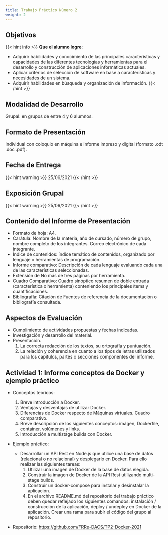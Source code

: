 ```yaml
---
title: Trabajo Práctico Número 2
weight: 2
---
```


## Objetivos

{{< hint info >}}
**Que el alumno logre**:

- Adquirir habilidades y conocimiento de las principales características y capacidades de las diferentes tecnologías y herramientas para el desarrollo y construcción de aplicaciones
informáticas actuales.
- Aplicar criterios de selección de software en base a características y necesidades de un sistema.
- Adquirir habilidades en búsqueda y organización de información.
  {{< /hint >}}

## Modalidad de Desarrollo

Grupal: en grupos de entre 4 y 6 alumnos.

## Formato de Presentación

Individual con coloquio en máquina e informe impreso y digital (formato .odt .doc .pdf).

## Fecha de Entrega

{{< hint warning >}}
25/06/2021
{{< /hint >}}

## Exposición Grupal

{{< hint warning >}}
25/06/2021
{{< /hint >}}

## Contenido del Informe de Presentación

- Formato de hoja: A4.
- Carátula: Nombre de la materia, año de cursado, número de grupo, nombre completo de los integrantes. Correo electrónico de cada integrante.
- Índice de contenidos: índice temático de contenidos, organizado por lenguaje o herramientas de programación.
- Informe comparativo: Descripción de cada lenguaje evaluando cada una de las características seleccionadas.
- Extensión de No más de tres páginas por herramienta.
- Cuadro Comparativo: Cuadro sinóptico resumen de doble entrada (característica x herramienta) conteniendo los principales ítems y cuantificaciones.
- Bibliografía: Citación de Fuentes de referencia de la documentación o bibliografía consultada.

## Aspectos de Evaluación

- Cumplimiento de actividades propuestas y fechas indicadas.
- Investigación y desarrollo del material.
- Presentación.
  1. La correcta redacción de los textos, su ortografía y puntuación.
  2. La relación y coherencia en cuanto a los tipos de letras utilizados para los capítulos, partes o secciones componentes del informe.

## Actividad 1: Informe conceptos de Docker y ejemplo práctico

- Conceptos teóricos:
  1. Breve introducción a Docker.
  2. Ventajas y desventajas de utilizar Docker.
  3. Diferencias de Docker respecto de Máquinas virtuales. Cuadro comparativo.
  4. Breve descripción de los siguientes conceptos: imágen, Dockerfile, container, volúmenes y links.
  5. Introducción a multistage builds con Docker.

- Ejemplo práctico:
  - Desarrollar un API Rest en Node.js que utilice una base de datos (relacional o no relacional) y desplegarlo en Docker.
  Para ello realizar las siguientes tareas:
    1. Utilizar una imagen de Docker de la base de datos elegida.
    2. Construir la imagen de Docker de la API Rest utilizando multi-stage builds.
    3. Construir un docker-compose para instalar y desinstalar la aplicación.
    4. En el archivo README.md del repositorio del trabajo práctico deben quedar reflejado los siguientes comandos:
    instalación / construcción de la aplicación, deploy / undeploy en Docker de la aplicación. Crear una rama para subir
    el código del grupo al repositorio.

- Repositorio: https://github.com/FRRe-DACS/TP2-Docker-2021
